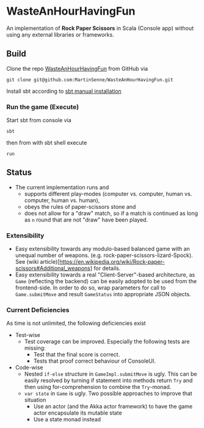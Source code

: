 # WasteAnHourHavingFun
An implementation of **Rock Paper Scissors** in Scala (Console app) without using any external libraries or frameworks.

## Build

Clone the repo [WasteAnHourHavingFun](https://github.com/MartinSenne/WasteAnHourHavingFun) from GitHub via

```
git clone git@github.com:MartinSenne/WasteAnHourHavingFun.git
```

Install sbt according to [sbt manual installation]([http://www.scala-sbt.org/release/tutorial/Manual-Installation.html)


### Run the game (Execute)

Start sbt from console via

```
sbt
```

then from with sbt shell execute

```
run
``` 

## Status

* The current implementation runs and 
  * supports different play-modes (computer vs. computer, human vs. computer, human vs. human),
  * obeys the rules of paper-scissors stone and
  * does not allow for a "draw" match, so if a match is continued as long as `n` round that are not "draw" have been played. 
  

### Extensibility

* Easy extensibility towards any modulo-based balanced game with an unequal number of weapons. (e.g. rock-paper-scissors-lizard-Spock).  
See (wiki article)[https://en.wikipedia.org/wiki/Rock-paper-scissors#Additional_weapons] for details.
* Easy extensibility towards a real "Client-Server"-based architecture, as `Game` (reflecting the backend)
can be easily adopted to be used from the frontend-side. In order to do so, wrap parameters for call to `Game.submitMove` and 
result `GameStatus` into appropriate JSON objects. 

### Current Deficiencies

As time is not unlimited, the following deficiencies exist

* Test-wise
  * Test coverage can be improved. Especially the following tests are missing:
    * Test that the final score is correct.  
    * Tests that proof correct behaviour of ConsoleUI.
* Code-wise
  * Nested `if-else` structure in `GameImpl.submitMove` is ugly. This can be easily resolved by turning if statement
   into methods return `Try` and then using for-comprehension to combine the `Try`-monad.
  * `var state` in `Game` is ugly. Two possible approaches to improve that situation
    * Use an actor (and the Akka actor framework) to have the game actor encapsulate its mutable state
    * Use a state monad instead
    


  



